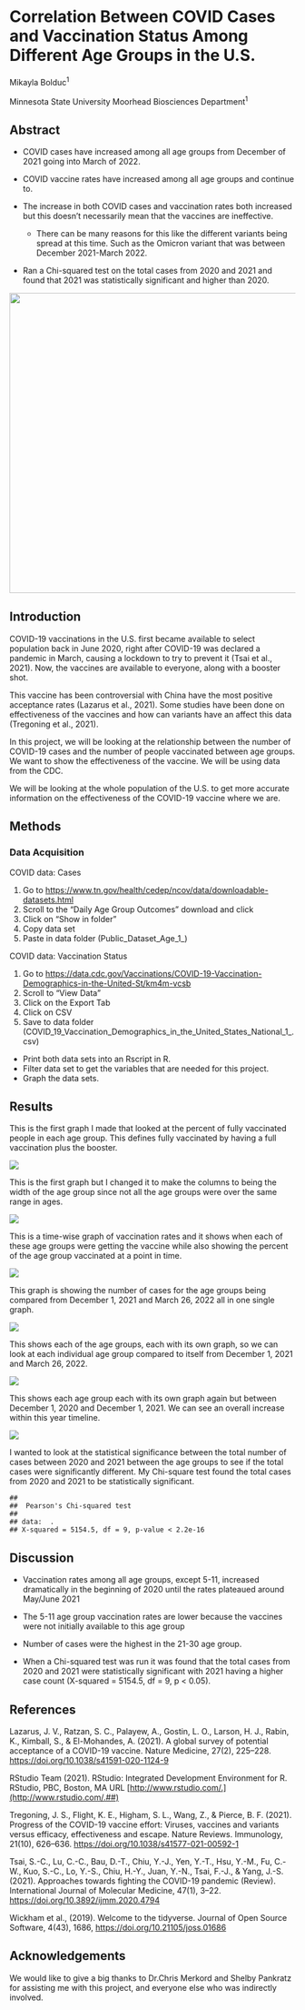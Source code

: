 
# Correlation Between COVID Cases and Vaccination Status Among Different Age Groups in the U.S.

Mikayla Bolduc<sup>1</sup>

Minnesota State University Moorhead Biosciences Department<sup>1</sup>

## Abstract

-   COVID cases have increased among all age groups from December of 2021 going into March of 2022.

-   COVID vaccine rates have increased among all age groups and continue to.

-   The increase in both COVID cases and vaccination rates both increased but this doesn’t necessarily mean that the vaccines are ineffective.

    -   There can be many reasons for this like the different variants being spread at this time. Such as the Omicron variant that was between December 2021-March 2022.
    
- Ran a Chi-squared test on the total cases from 2020 and 2021 and found that 2021 was statistically significant and higher than 2020.


<img src="https://static01.nyt.com/images/2020/10/11/us/coronavirus-unveiled-promo-1602171596829/coronavirus-unveiled-promo-1602171596829-superJumbo-v3.jpg" width="528"/>

## Introduction

COVID-19 vaccinations in the U.S. first became available to select population back in June 2020, right after COVID-19 was declared a pandemic in March, causing a lockdown to try to prevent it (Tsai et al., 2021). Now, the vaccines are available to everyone, along with a booster shot.  

This vaccine has been controversial with China have the most positive acceptance rates (Lazarus et al., 2021). Some studies have been done on effectiveness of the vaccines and how can variants have an affect this data (Tregoning et al., 2021). 

In this project, we will be looking at the relationship between the number of COVID-19 cases and the number of people vaccinated between age groups. We want to show the effectiveness of the vaccine. We will be using data from the CDC. 

We will be looking at the whole population of the U.S. to get more accurate information on the effectiveness of the COVID-19 vaccine where we are.


## Methods

### Data Acquisition

COVID data: Cases

1.  Go to
    <https://www.tn.gov/health/cedep/ncov/data/downloadable-datasets.html>
2.  Scroll to the “Daily Age Group Outcomes” download and click
3.  Click on “Show in folder”
4.  Copy data set
5.  Paste in data folder (Public_Dataset_Age_1\_)


COVID data: Vaccination Status

1.  Go to
    <https://data.cdc.gov/Vaccinations/COVID-19-Vaccination-Demographics-in-the-United-St/km4m-vcsb>
2.  Scroll to “View Data”
3.  Click on the Export Tab
4.  Click on CSV
5.  Save to data folder
    (COVID_19_Vaccination_Demographics_in_the_United_States_National_1\_.csv)

-   Print both data sets into an Rscript in R.
-   Filter data set to get the variables that are needed for this project.
-   Graph the data sets.

## Results

This is the first graph I made that looked at the percent of fully vaccinated people in each age group. This defines fully vaccinated by having a full vaccination plus the booster.

![](Bolduc_files/figure-gfm/first-graph-1.png)<!-- -->

This is the first graph but I changed it to make the columns to being the width of the age group since not all the age groups were over the same range in ages.

![](Bolduc_files/figure-gfm/second-graph-1.png)<!-- -->

This is a time-wise graph of vaccination rates and it shows when each of these age groups were getting the vaccine while also showing the percent of the age group vaccinated at a point in time.

![](Bolduc_files/figure-gfm/third-graph-1.png)<!-- -->

This graph is showing the number of cases for the age groups being compared from December 1, 2021 and March 26, 2022 all in one single graph.

![](Bolduc_files/figure-gfm/fourth-graph-1.png)<!-- -->

This shows each of the age groups, each with its own graph, so we can look at each individual age group compared to itself from December 1, 2021 and March 26, 2022.

![](Bolduc_files/figure-gfm/fifth-graph-1.png)<!-- -->

This shows each age group each with its own graph again but between December 1, 2020 and December 1, 2021. We can see an overall increase within this year timeline.

![](Bolduc_files/figure-gfm/sixth-graph-1.png)<!-- -->

I wanted to look at the statistical significance between the total number of cases between 2020 and 2021 between the age groups to see if the total cases were significantly different. My Chi-square test found the total cases from 2020 and 2021 to be statistically significant.

    ## 
    ##  Pearson's Chi-squared test
    ## 
    ## data:  .
    ## X-squared = 5154.5, df = 9, p-value < 2.2e-16

## Discussion

- Vaccination rates among all age groups, except 5-11, increased dramatically in the beginning of 2020 until the rates plateaued around May/June 2021

- The 5-11 age group vaccination rates are lower because the vaccines were not initially available to this age group 

- Number of cases were the highest in the 21-30 age group.

- When a Chi-squared test was run it was found that the total cases from 2020 and 2021 were statistically significant with 2021 having a higher case count (X-squared = 5154.5, df = 9, p < 0.05).


## References

Lazarus, J. V., Ratzan, S. C., Palayew, A., Gostin, L. O., Larson, H. J., Rabin, K., Kimball, S., & El-Mohandes, A. (2021). A global survey of potential acceptance of a COVID-19 vaccine. Nature Medicine, 27(2), 225–228. https://doi.org/10.1038/s41591-020-1124-9

RStudio Team (2021). RStudio: Integrated Development Environment for R.
RStudio, PBC, Boston, MA URL
[http://www.rstudio.com/.](http://www.rstudio.com/.##)

Tregoning, J. S., Flight, K. E., Higham, S. L., Wang, Z., & Pierce, B. F. (2021). Progress of the COVID-19 vaccine effort: Viruses, vaccines and variants versus efficacy, effectiveness and escape. Nature Reviews. Immunology, 21(10), 626–636. https://doi.org/10.1038/s41577-021-00592-1

Tsai, S.-C., Lu, C.-C., Bau, D.-T., Chiu, Y.-J., Yen, Y.-T., Hsu, Y.-M., Fu, C.-W., Kuo, S.-C., Lo, Y.-S., Chiu, H.-Y., Juan, Y.-N., Tsai, F.-J., & Yang, J.-S. (2021). Approaches towards fighting the COVID-19 pandemic (Review). International Journal of Molecular Medicine, 47(1), 3–22. https://doi.org/10.3892/ijmm.2020.4794


Wickham et al., (2019). Welcome to the tidyverse. Journal of Open Source
Software, 4(43), 1686, <https://doi.org/10.21105/joss.01686>

## Acknowledgements

We would like to give a big thanks to Dr.Chris Merkord and Shelby Pankratz for assisting me with this project, and everyone else who was indirectly involved.
